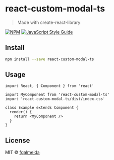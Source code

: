 # react-custom-modal-ts

> Made with create-react-library

[![NPM](https://img.shields.io/npm/v/react-custom-modal-ts.svg)](https://www.npmjs.com/package/react-custom-modal-ts) [![JavaScript Style Guide](https://img.shields.io/badge/code_style-standard-brightgreen.svg)](https://standardjs.com)

## Install

```bash
npm install --save react-custom-modal-ts
```

## Usage

```tsx
import React, { Component } from 'react'

import MyComponent from 'react-custom-modal-ts'
import 'react-custom-modal-ts/dist/index.css'

class Example extends Component {
  render() {
    return <MyComponent />
  }
}
```

## License

MIT © [fgalmeida](https://github.com/fgalmeida)
